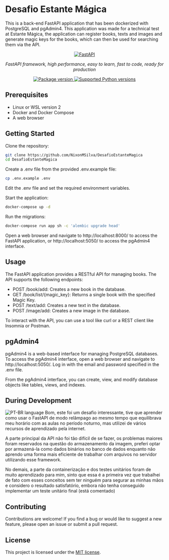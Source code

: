 # Desafio Estante Mágica
This is a back-end FastAPI application that has been dockerized with PostgreSQL and pgAdmin4. This application was made for a technical test at Estante Mágica, the application can register books, texts and images and generate magic keys for the books, which can then be
used for searching them via the API.

<p align="center">
  <a href="https://fastapi.tiangolo.com"><img src="https://fastapi.tiangolo.com/img/logo-margin/logo-teal.png" alt="FastAPI"></a>
</p>
<p align="center">
    <em>FastAPI framework, high performance, easy to learn, fast to code, ready for production</em>
</p>
<p align="center">
<a href="https://pypi.org/project/fastapi" target="_blank">
    <img src="https://img.shields.io/pypi/v/fastapi?color=%2334D058&label=pypi%20package" alt="Package version">
</a>
<a href="https://pypi.org/project/fastapi" target="_blank">
    <img src="https://img.shields.io/pypi/pyversions/fastapi.svg?color=%2334D058" alt="Supported Python versions">
</a>
</p>

## Prerequisites

- Linux or WSL version 2
- Docker and Docker Compose
- A web browser

## Getting Started

Clone the repository:

```bash
git clone https://github.com/NixonMSilva/DesafioEstanteMagica
cd DesafioEstanteMagica
```

Create a .env file from the provided .env.example file:

```bash
cp .env.example .env
```

Edit the .env file and set the required environment variables.

Start the application:

```bash
docker-compose up -d
```

Run the migrations:

```bash
docker-compose run app sh -c 'alembic upgrade head'
```    

Open a web browser and navigate to http://localhost:8000/ to access the FastAPI application, or http://localhost:5050/ to access the pgAdmin4 interface.

## Usage

The FastAPI application provides a RESTful API for managing books. The API supports the following endpoints:

- POST /book/add: Creates a new book in the database.
- GET /book/list/{magic_key}: Returns a single book with the specified Magic Key.
- POST /text/add: Creates a new text in the database.
- POST /image/add: Creates a new image in the database.

To interact with the API, you can use a tool like curl or a REST client like Insomnia or Postman.

## pgAdmin4

pgAdmin4 is a web-based interface for managing PostgreSQL databases. To access the pgAdmin4 interface, open a web browser and navigate to http://localhost:5050/. Log in with the email and password specified in the .env file.

From the pgAdmin4 interface, you can create, view, and modify database objects like tables, views, and indexes.

## During Development

<img src="https://github.com/linuxmint/flags/blob/master/usr/share/iso-flag-png/br.png" alt="PT-BR language" stlye="width:50px">
Bom, este foi um desafio interessante, tive que aprender como usar o FastAPI de modo relâmpago ao mesmo tempo que equilibrava meu horário com as aulas no período noturno,
mas utilizei de vários recursos de aprendizado pela internet.

A parte principal da API não foi tão difícil de se fazer, os problemas maiores foram reservados na questão do armazenamento da imagem, preferi optar por armazená-la
como dados binários no banco de dados enquanto não aprendo uma forma mais eficiente de trabalhar com arquivos no servidor utilizando esse framework.

No demais, a parte da containerização e dos testes unitários foram de muito aprendizado para mim, sinto que essa é a primeira vez que trabalhei de fato com esses
conceitos sem ter ninguém para segurar as minhas mãos e considero o resultado satisfatório, embora não tenha conseguido implementar um teste unitário final (está comentado)

## Contributing

Contributions are welcome! If you find a bug or would like to suggest a new feature, please open an issue or submit a pull request.

## License

This project is licensed under the [MIT license](LICENSE).